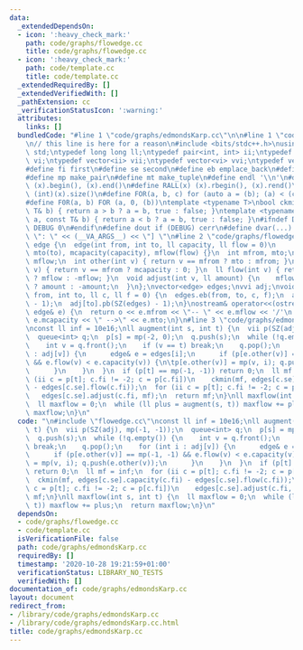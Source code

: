 ```yaml
---
data:
  _extendedDependsOn:
  - icon: ':heavy_check_mark:'
    path: code/graphs/flowedge.cc
    title: code/graphs/flowedge.cc
  - icon: ':heavy_check_mark:'
    path: code/template.cc
    title: code/template.cc
  _extendedRequiredBy: []
  _extendedVerifiedWith: []
  _pathExtension: cc
  _verificationStatusIcon: ':warning:'
  attributes:
    links: []
  bundledCode: "#line 1 \"code/graphs/edmondsKarp.cc\"\n\n#line 1 \"code/template.cc\"\
    \n// this line is here for a reason\n#include <bits/stdc++.h>\nusing namespace\
    \ std;\ntypedef long long ll;\ntypedef pair<int, int> ii;\ntypedef vector<int>\
    \ vi;\ntypedef vector<ii> vii;\ntypedef vector<vi> vvi;\ntypedef vector<vii> vvii;\n\
    #define fi first\n#define se second\n#define eb emplace_back\n#define pb push_back\n\
    #define mp make_pair\n#define mt make_tuple\n#define endl '\\n'\n#define ALL(x)\
    \ (x).begin(), (x).end()\n#define RALL(x) (x).rbegin(), (x).rend()\n#define SZ(x)\
    \ (int)(x).size()\n#define FOR(a, b, c) for (auto a = (b); (a) < (c); ++(a))\n\
    #define F0R(a, b) FOR (a, 0, (b))\ntemplate <typename T>\nbool ckmin(T& a, const\
    \ T& b) { return a > b ? a = b, true : false; }\ntemplate <typename T>\nbool ckmax(T&\
    \ a, const T& b) { return a < b ? a = b, true : false; }\n#ifndef DEBUG\n#define\
    \ DEBUG 0\n#endif\n#define dout if (DEBUG) cerr\n#define dvar(...) \" [\" << #__VA_ARGS__\
    \ \": \" << (__VA_ARGS__) << \"] \"\n#line 2 \"code/graphs/flowedge.cc\"\nstruct\
    \ edge {\n  edge(int from, int to, ll capacity, ll flow = 0)\n      : mfrom(from),\
    \ mto(to), mcapacity(capacity), mflow(flow) {}\n  int mfrom, mto;\n  ll mcapacity,\
    \ mflow;\n  int other(int v) { return v == mfrom ? mto : mfrom; }\n  ll capacity(int\
    \ v) { return v == mfrom ? mcapacity : 0; }\n  ll flow(int v) { return v == mfrom\
    \ ? mflow : -mflow; }\n  void adjust(int v, ll amount) {\n    mflow += v == mfrom\
    \ ? amount : -amount;\n  }\n};\nvector<edge> edges;\nvvi adj;\nvoid addEdge(int\
    \ from, int to, ll c, ll f = 0) {\n  edges.eb(from, to, c, f);\n  adj[from].pb(SZ(edges)\
    \ - 1);\n  adj[to].pb(SZ(edges) - 1);\n}\nostream& operator<<(ostream& o, const\
    \ edge& e) {\n  return o << e.mfrom << \"-- \" << e.mflow << '/'\n           <<\
    \ e.mcapacity << \" -->\" << e.mto;\n}\n#line 3 \"code/graphs/edmondsKarp.cc\"\
    \nconst ll inf = 10e16;\nll augment(int s, int t) {\n  vii p(SZ(adj), mp(-1, -1));\n\
    \  queue<int> q;\n  p[s] = mp(-2, 0);\n  q.push(s);\n  while (!q.empty()) {\n\
    \    int v = q.front();\n    if (v == t) break;\n    q.pop();\n    for (int i\
    \ : adj[v]) {\n      edge& e = edges[i];\n      if (p[e.other(v)] == mp(-1, -1)\
    \ && e.flow(v) < e.capacity(v)) {\n\tp[e.other(v)] = mp(v, i); q.push(e.other(v));\n\
    \      }\n    }\n  }\n  if (p[t] == mp(-1, -1)) return 0;\n  ll mf = inf;\n  for\
    \ (ii c = p[t]; c.fi != -2; c = p[c.fi])\n    ckmin(mf, edges[c.se].capacity(c.fi)\
    \ - edges[c.se].flow(c.fi));\n  for (ii c = p[t]; c.fi != -2; c = p[c.fi])\n \
    \   edges[c.se].adjust(c.fi, mf);\n  return mf;\n}\nll maxflow(int s, int t) {\n\
    \  ll maxflow = 0;\n  while (ll plus = augment(s, t)) maxflow += plus;\n  return\
    \ maxflow;\n}\n"
  code: "\n#include \"flowedge.cc\"\nconst ll inf = 10e16;\nll augment(int s, int\
    \ t) {\n  vii p(SZ(adj), mp(-1, -1));\n  queue<int> q;\n  p[s] = mp(-2, 0);\n\
    \  q.push(s);\n  while (!q.empty()) {\n    int v = q.front();\n    if (v == t)\
    \ break;\n    q.pop();\n    for (int i : adj[v]) {\n      edge& e = edges[i];\n\
    \      if (p[e.other(v)] == mp(-1, -1) && e.flow(v) < e.capacity(v)) {\n\tp[e.other(v)]\
    \ = mp(v, i); q.push(e.other(v));\n      }\n    }\n  }\n  if (p[t] == mp(-1, -1))\
    \ return 0;\n  ll mf = inf;\n  for (ii c = p[t]; c.fi != -2; c = p[c.fi])\n  \
    \  ckmin(mf, edges[c.se].capacity(c.fi) - edges[c.se].flow(c.fi));\n  for (ii\
    \ c = p[t]; c.fi != -2; c = p[c.fi])\n    edges[c.se].adjust(c.fi, mf);\n  return\
    \ mf;\n}\nll maxflow(int s, int t) {\n  ll maxflow = 0;\n  while (ll plus = augment(s,\
    \ t)) maxflow += plus;\n  return maxflow;\n}\n"
  dependsOn:
  - code/graphs/flowedge.cc
  - code/template.cc
  isVerificationFile: false
  path: code/graphs/edmondsKarp.cc
  requiredBy: []
  timestamp: '2020-10-28 19:21:59+01:00'
  verificationStatus: LIBRARY_NO_TESTS
  verifiedWith: []
documentation_of: code/graphs/edmondsKarp.cc
layout: document
redirect_from:
- /library/code/graphs/edmondsKarp.cc
- /library/code/graphs/edmondsKarp.cc.html
title: code/graphs/edmondsKarp.cc
---
```


